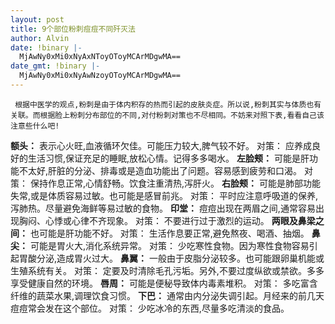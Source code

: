 ```yaml
---
layout: post
title: 9个部位粉刺痘痘不同歼灭法
author: Alvin
date: !binary |-
  MjAwNy0xMi0xNyAxNToyOToyMCArMDgwMA==
date_gmt: !binary |-
  MjAwNy0xMi0xNyAwNzoyOToyMCArMDgwMA==
---
```

     根据中医学的观点,粉刺是由于体内积存的热而引起的皮肤炎症。所以说,粉刺其实与体质也有关联。而根据脸上粉刺分布部位的不同,对付粉刺对策也不尽相同。不妨来对照下表,看看自己该注意些什么吧!
<strong>额头：</strong>
表示心火旺,血液循环欠佳。可能压力较大,脾气较不好。
对策：
应养成良好的生活习惯,保证充足的睡眠,放松心情。记得多多喝水。
<strong>左脸颊：</strong>
可能是肝功能不太好,肝脏的分泌、排毒或是造血功能出了问题。容易感到疲劳和口渴。
对策：
保持作息正常,心情舒畅。饮食注重清热,泻肝火。
<strong>右脸颊：</strong>
可能是肺部功能失常,或是体质容易过敏。也可能是感冒前兆。
对策：
平时应注意呼吸道的保养,泻肺热。尽量避免海鲜等易过敏的食物。
<strong>印堂：</strong>
痘痘出现在两眉之间,通常容易出现胸闷、心悸或心律不齐现象。
对策：
不要进行过于激烈的运动。
<strong>两眼及鼻梁之间：</strong>
也可能是肝功能不好。
对策：
生活作息要正常,避免熬夜、喝酒、抽烟。
<strong>鼻尖：</strong>
可能是胃火大,消化系统异常。
对策：
少吃寒性食物。因为寒性食物容易引起胃酸分泌,造成胃火过大。
<strong>鼻翼：</strong>
一般由于皮脂分泌较多。也可能跟卵巢机能或生殖系统有关。
对策：
定要及时清除毛孔污垢。另外,不要过度纵欲或禁欲。多多享受健康自然的环境。
<strong>唇周：</strong>
可能是便秘导致体内毒素堆积。
对策：
多吃富含纤维的蔬菜水果,调理饮食习惯。
<strong>下巴：</strong>
通常由内分泌失调引起。月经来的前几天痘痘常会发在这个部位。
对策：
少吃冰冷的东西,尽量多吃清淡的食品。
